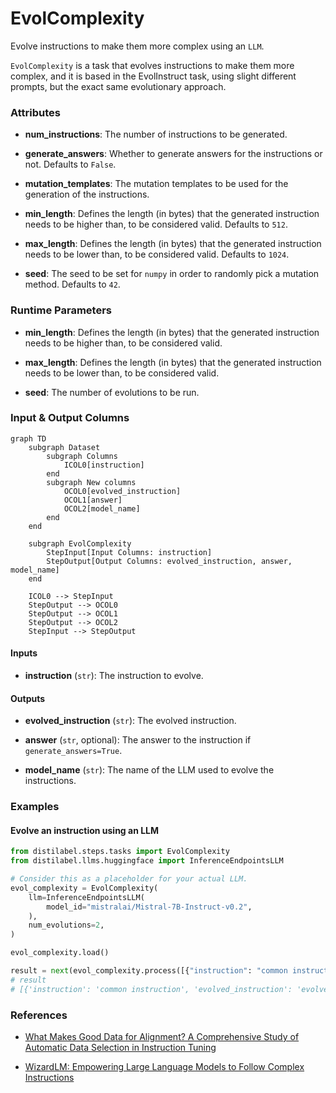 # EvolComplexity


Evolve instructions to make them more complex using an `LLM`.



`EvolComplexity` is a task that evolves instructions to make them more complex,
    and it is based in the EvolInstruct task, using slight different prompts, but the
    exact same evolutionary approach.





### Attributes

- **num_instructions**: The number of instructions to be generated.

- **generate_answers**: Whether to generate answers for the instructions or not. Defaults  to `False`.

- **mutation_templates**: The mutation templates to be used for the generation of the  instructions.

- **min_length**: Defines the length (in bytes) that the generated instruction needs to  be higher than, to be considered valid. Defaults to `512`.

- **max_length**: Defines the length (in bytes) that the generated instruction needs to  be lower than, to be considered valid. Defaults to `1024`.

- **seed**: The seed to be set for `numpy` in order to randomly pick a mutation method.  Defaults to `42`.




### Runtime Parameters

- **min_length**: Defines the length (in bytes) that the generated instruction needs to be higher than, to be considered valid.

- **max_length**: Defines the length (in bytes) that the generated instruction needs to be lower than, to be considered valid.

- **seed**: The number of evolutions to be run.



### Input & Output Columns

``` mermaid
graph TD
	subgraph Dataset
		subgraph Columns
			ICOL0[instruction]
		end
		subgraph New columns
			OCOL0[evolved_instruction]
			OCOL1[answer]
			OCOL2[model_name]
		end
	end

	subgraph EvolComplexity
		StepInput[Input Columns: instruction]
		StepOutput[Output Columns: evolved_instruction, answer, model_name]
	end

	ICOL0 --> StepInput
	StepOutput --> OCOL0
	StepOutput --> OCOL1
	StepOutput --> OCOL2
	StepInput --> StepOutput

```


#### Inputs


- **instruction** (`str`): The instruction to evolve.




#### Outputs


- **evolved_instruction** (`str`): The evolved instruction.

- **answer** (`str`, optional): The answer to the instruction if `generate_answers=True`.

- **model_name** (`str`): The name of the LLM used to evolve the instructions.





### Examples


#### Evolve an instruction using an LLM
```python
from distilabel.steps.tasks import EvolComplexity
from distilabel.llms.huggingface import InferenceEndpointsLLM

# Consider this as a placeholder for your actual LLM.
evol_complexity = EvolComplexity(
    llm=InferenceEndpointsLLM(
        model_id="mistralai/Mistral-7B-Instruct-v0.2",
    ),
    num_evolutions=2,
)

evol_complexity.load()

result = next(evol_complexity.process([{"instruction": "common instruction"}]))
# result
# [{'instruction': 'common instruction', 'evolved_instruction': 'evolved instruction', 'model_name': 'model_name'}]
```




### References

- [What Makes Good Data for Alignment? A Comprehensive Study of Automatic Data Selection in Instruction Tuning](https://arxiv.org/abs/2312.15685)

- [WizardLM: Empowering Large Language Models to Follow Complex Instructions](https://arxiv.org/abs/2304.12244)


